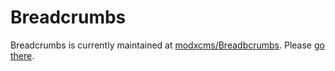 # Breadcrumbs

Breadcrumbs is currently maintained at [modxcms/Breadbcrumbs](http://github.com/modxcms/Breadcrumbs). Please [go there](http://github.com/modxcms/Breadcrumbs).
